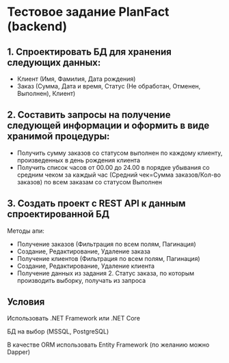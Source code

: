 # Тестовое задание PlanFact (backend)


## 1. Спроектировать БД для хранения следующих данных:
 - Клиент (Имя, Фамилия, Дата рождения)
 - Заказ (Сумма, Дата и время, Статус (Не обработан, Отменен, Выполнен), Клиент)
 

## 2. Составить запросы на получение следующей информации и оформить в виде хранимой процедуры:
 - Получить сумму заказов со статусом выполнен по каждому клиенту, произведенных в день рождения клиента
 - Получить список часов от 00.00 до 24.00 в порядке убывания со средним чеком за каждый час (Средний чек=Сумма заказов/Кол-во заказов) по всем заказам со статусом Выполнен
 
## 3. Создать проект с REST API к данным спроектированной БД
Методы апи:
 - Получение заказов (Фильтрация по всем полям, Пагинация)
 - Создание, Редактирование, Удаление заказа
 - Получение клиентов (Фильтрация по всем полям, Пагинация)
 - Создание, Редактирование, Удаление клиента
 - Получение данных из задания 2. Статус заказа, по которым производить выборку, получать из запроса

## Условия
Использовать .NET Framework или .NET Core

БД на выбор (MSSQL, PostgreSQL)

В качестве ORM использовать Entity Framework (по желанию можно Dapper)
